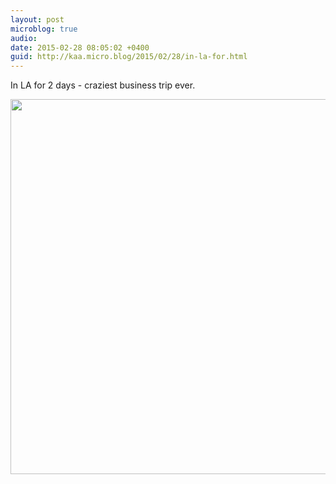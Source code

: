 ```yaml
---
layout: post
microblog: true
audio: 
date: 2015-02-28 08:05:02 +0400
guid: http://kaa.micro.blog/2015/02/28/in-la-for.html
---
```

In LA for 2 days - craziest business trip ever.

<img src="http://www.kaa.bz/uploads/2018/095e27f793.jpg" width="600" height="600" />
